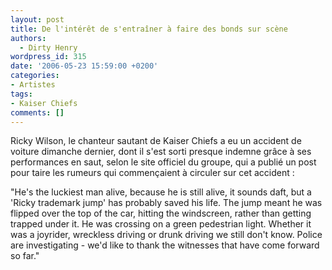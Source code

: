 ```yaml
---
layout: post
title: De l'intérêt de s'entraîner à faire des bonds sur scène
authors:
  - Dirty Henry
wordpress_id: 315
date: '2006-05-23 15:59:00 +0200'
categories:
- Artistes
tags:
- Kaiser Chiefs
comments: []
---
```

Ricky Wilson, le chanteur sautant de Kaiser Chiefs a eu un accident de voiture dimanche dernier, dont il s'est sorti presque indemne grâce à ses performances en saut, selon le site officiel du groupe, qui a publié un post pour taire les rumeurs qui commençaient à circuler sur cet accident :

<quote>"He's the luckiest man alive, because he is still alive, it sounds daft, but a 'Ricky trademark jump' has probably saved his life. The jump meant he was flipped over the top of the car, hitting the windscreen, rather than getting trapped under it. He was crossing on a green pedestrian light. Whether it was a joyrider, wreckless driving or drunk driving we still don't know. Police are investigating - we'd like to thank the witnesses that have come forward so far."</quote>
